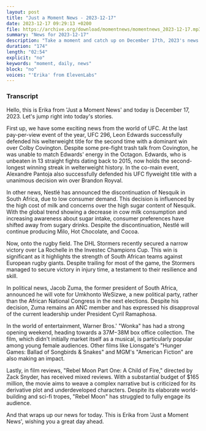 ```yaml
---
layout: post
title: "Just a Moment News - 2023-12-17"
date: 2023-12-17 09:29:13 +0200
file: https://archive.org/download/momentnews/momentnews_2023-12-17.mp3
summary: "News for 2023-12-17"
description: "Take a moment and catch up on December 17th, 2023's news."
duration: "174"
length: "02:54"
explicit: "no"
keywords: "moment, daily, news"
block: "no"
voices: "'Erika' from ElevenLabs"
---
```


### Transcript

Hello, this is Erika from 'Just a Moment News' and today is December 17, 2023. Let's jump right into today's stories.

First up, we have some exciting news from the world of UFC. At the last pay-per-view event of the year, UFC 296, Leon Edwards successfully defended his welterweight title for the second time with a dominant win over Colby Covington. Despite some pre-fight trash talk from Covington, he was unable to match Edwards' energy in the Octagon. Edwards, who is unbeaten in 13 straight fights dating back to 2015, now holds the second-longest winning streak in welterweight history. In the co-main event, Alexandre Pantoja also successfully defended his UFC flyweight title with a unanimous decision win over Brandon Royval.

In other news, Nestlé has announced the discontinuation of Nesquik in South Africa, due to low consumer demand. This decision is influenced by the high cost of milk and concerns over the high sugar content of Nesquik. With the global trend showing a decrease in cow milk consumption and increasing awareness about sugar intake, consumer preferences have shifted away from sugary drinks. Despite the discontinuation, Nestlé will continue producing Milo, Hot Chocolate, and Cocoa.

Now, onto the rugby field. The DHL Stormers recently secured a narrow victory over La Rochelle in the Investec Champions Cup. This win is significant as it highlights the strength of South African teams against European rugby giants. Despite trailing for most of the game, the Stormers managed to secure victory in injury time, a testament to their resilience and skill.

In political news, Jacob Zuma, the former president of South Africa, announced he will vote for Umkhonto WeSizwe, a new political party, rather than the African National Congress in the next elections. Despite his decision, Zuma remains an ANC member and has expressed his disapproval of the current leadership under President Cyril Ramaphosa.

In the world of entertainment, Warner Bros.' "Wonka" has had a strong opening weekend, heading towards a $37M-$38M box office collection. The film, which didn't initially market itself as a musical, is particularly popular among young female audiences. Other films like Lionsgate's "Hunger Games: Ballad of Songbirds & Snakes" and MGM's "American Fiction" are also making an impact.

Lastly, in film reviews, "Rebel Moon Part One: A Child of Fire," directed by Zack Snyder, has received mixed reviews. With a substantial budget of $165 million, the movie aims to weave a complex narrative but is criticized for its derivative plot and underdeveloped characters. Despite its elaborate world-building and sci-fi tropes, "Rebel Moon" has struggled to fully engage its audience.

And that wraps up our news for today. This is Erika from 'Just a Moment News', wishing you a great day ahead.
